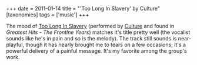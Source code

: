 +++
date = 2011-01-14
title = "'Too Long In Slavery' by Culture"
[taxonomies]
tags = ['music']
+++

The mood of [Too Long In Slavery] (performed by [Culture] and found in
*Greatest Hits - The Frontlne Years*) matches it's title pretty well
(the vocalist sounds like he's in pain and so is the melody). The track
still sounds is near-playful, though it has nearly brought me to tears
on a few occasions; it's a powerful delivery of a painful message.
It's my favorite among the group's work.

  [Too Long In Slavery]: http://www.youtube.com/watch?v=dTuLVDa916U
  [Culture]: http://en.wikipedia.org/wiki/Culture_(band)
